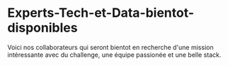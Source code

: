 # Experts-Tech-et-Data-bientot-disponibles
Voici nos collaborateurs qui seront bientot en recherche d'une mission intéressante avec du challenge, une équipe passionée et une belle stack.
